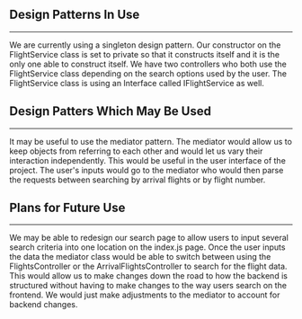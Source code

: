 ## Design Patterns In Use
---

We are currently using a singleton design pattern. Our constructor on the FlightService class is set to private so that it constructs itself and it is the only one able to construct itself. We have two controllers who both use the FlightService class depending on the search options used by the user. The FlightService class is using an Interface called IFlightService as well.

## Design Patters Which May Be Used
---

It may be useful to use the mediator pattern. The mediator would allow us to keep objects from referring to each other and would let us vary their interaction independently. This would be useful in the user interface of the project. The user's inputs would go to the mediator who would then parse the requests between searching by arrival flights or by flight number.

## Plans for Future Use
---

We may be able to redesign our search page to allow users to input several search criteria into one location on the index.js page. Once the user inputs the data the mediator class would be able to switch between using the FlightsController or the ArrivalFlightsController to search for the flight data. This would allow us to make changes down the road to how the backend is structured without having to make changes to the way users search on the frontend. We would just make adjustments to the mediator to account for backend changes.